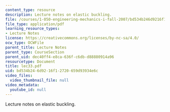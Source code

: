 ```yaml
---
content_type: resource
description: Lecture notes on elastic buckling.
file: /courses/1-050-engineering-mechanics-i-fall-2007/bd534b246d9216f12720659d93934e6c_lec33.pdf
file_type: application/pdf
learning_resource_types:
- Lecture Notes
license: https://creativecommons.org/licenses/by-nc-sa/4.0/
ocw_type: OCWFile
parent_title: Lecture Notes
parent_type: CourseSection
parent_uid: dec40ff4-e8ca-636f-c6db-d88880914a96
resourcetype: Document
title: lec33.pdf
uid: bd534b24-6d92-16f1-2720-659d93934e6c
video_files:
  video_thumbnail_file: null
video_metadata:
  youtube_id: null
---
```

Lecture notes on elastic buckling.